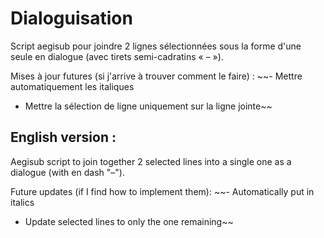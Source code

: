 # Dialoguisation
Script aegisub pour joindre 2 lignes sélectionnées sous la forme d'une seule en dialogue (avec tirets semi-cadratins « – »).

Mises à jour futures (si j'arrive à trouver comment le faire) : 
~~- Mettre automatiquement les italiques
- Mettre la sélection de ligne uniquement sur la ligne jointe~~

## English version :

Aegisub script to join together 2 selected lines into a single one as a dialogue (with en dash "–").

Future updates (if I find how to implement them):
~~- Automatically put in italics
- Update selected lines to only the one remaining~~
